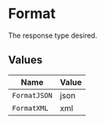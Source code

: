 # Format

The response type desired.


## Values

| Name         | Value        |
| ------------ | ------------ |
| `FormatJSON` | json         |
| `FormatXML`  | xml          |